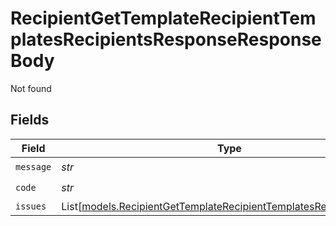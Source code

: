 # RecipientGetTemplateRecipientTemplatesRecipientsResponseResponseBody

Not found


## Fields

| Field                                                                                                                                      | Type                                                                                                                                       | Required                                                                                                                                   | Description                                                                                                                                |
| ------------------------------------------------------------------------------------------------------------------------------------------ | ------------------------------------------------------------------------------------------------------------------------------------------ | ------------------------------------------------------------------------------------------------------------------------------------------ | ------------------------------------------------------------------------------------------------------------------------------------------ |
| `message`                                                                                                                                  | *str*                                                                                                                                      | :heavy_check_mark:                                                                                                                         | N/A                                                                                                                                        |
| `code`                                                                                                                                     | *str*                                                                                                                                      | :heavy_check_mark:                                                                                                                         | N/A                                                                                                                                        |
| `issues`                                                                                                                                   | List[[models.RecipientGetTemplateRecipientTemplatesRecipientsIssues](../models/recipientgettemplaterecipienttemplatesrecipientsissues.md)] | :heavy_minus_sign:                                                                                                                         | N/A                                                                                                                                        |